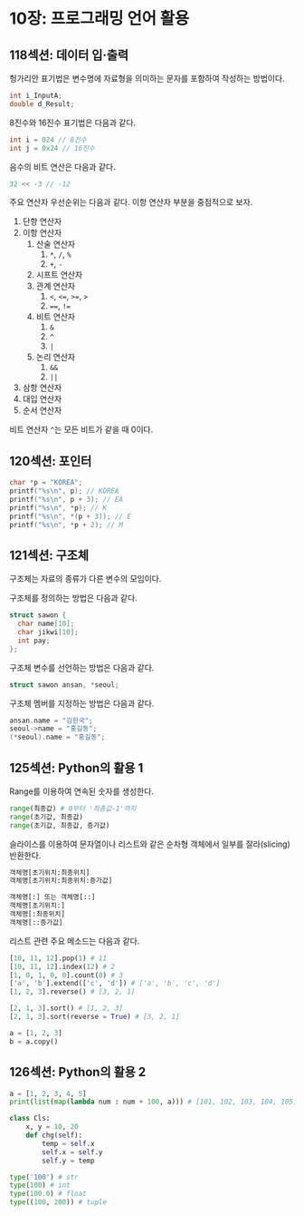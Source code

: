 # 10장: 프로그래밍 언어 활용

## 118섹션: 데이터 입·출력

헝가리안 표기법은 변수명에 자료형을 의미하는 문자를 포함하여 작성하는 방법이다.

```c
int i_InputA;
double d_Result;
```

8진수와 16진수 표기법은 다음과 같다.

```java
int i = 024 // 8진수
int j = 0x24 // 16진수
```

음수의 비트 연산은 다음과 같다.

```c
32 << -3 // -12
```

주요 연산자 우선순위는 다음과 같다. 이항 연산자 부분을 중점적으로 보자.

1. 단항 연산자
2. 이항 연산자
   1. 산술 연산자
      1. `*`, `/`, `%`
      2. `+`, `-`
   2. 시프트 연산자
   3. 관계 연산자
      1. `<`, `<=`, `>=`, `>`
      2. `==`, `!=`
   4. 비트 연산자
      1. `&`
      2. `^`
      3. `|`
   5. 논리 연산자
      1. `&&`
      2. `||`
3. 삼항 연산자
4. 대입 연산자
5. 순서 연산자

비트 연산자 `^`는 모든 비트가 같을 때 0이다.

## 120섹션: 포인터

```c
char *p = "KOREA";
printf("%s\n", p); // KOREA
printf("%s\n", p + 3); // EA
printf("%s\n", *p); // K
printf("%s\n", *(p + 3)); // E
printf("%s\n", *p + 2); // M
```

## 121섹션: 구조체

구조체는 자료의 종류가 다른 변수의 모임이다.

구조체를 정의하는 방법은 다음과 같다.

```c
struct sawon {
  char name[10];
  char jikwi[10];
  int pay;
};
```

구조체 변수를 선언하는 방법은 다음과 같다.

```c
struct sawon ansan, *seoul;
```

구조체 멤버를 지정하는 방법은 다음과 같다.

```c
ansan.name = "김한국";
seoul->name = "홍길동";
(*seoul).name = "홍길동";
```

## 125섹션: Python의 활용 1

Range를 이용하여 연속된 숫자를 생성한다.

```python
range(최종값) # 0부터 '최종값-1'까지
range(초기값, 최종값)
range(초기값, 최종값, 증가값)
```

슬라이스를 이용하여 문자열이나 리스트와 같은 순차형 객체에서 일부를 잘라(slicing) 반환한다.

```python
객체명[초기위치:최종위치]
객체명[초기위치:최종위치:증가값]

객체명[:] 또는 객체명[::]
객체명[초기위치:]
객체명[:최종위치]
객체명[::증가값]
```

리스트 관련 주요 메소드는 다음과 같다.

```python
[10, 11, 12].pop(1) # 11
[10, 11, 12].index(12) # 2
[1, 0, 1, 0, 0].count(0) # 3
['a', 'b'].extend(['c', 'd']) # ['a', 'b', 'c', 'd']
[1, 2, 3].reverse() # [3, 2, 1]

[2, 1, 3].sort() # [1, 2, 3]
[2, 1, 3].sort(reverse = True) # [3, 2, 1]

a = [1, 2, 3]
b = a.copy()
```

## 126섹션: Python의 활용 2

```python
a = [1, 2, 3, 4, 5]
print(list(map(lambda num : num + 100, a))) # [101, 102, 103, 104, 105]
```

```python
class Cls:
    x, y = 10, 20
    def chg(self):
        temp = self.x
        self.x = self.y
        self.y = temp
```

```python
type('100') # str
type(100) # int
type(100.0) # float
type((100, 200)) # tuple
```

